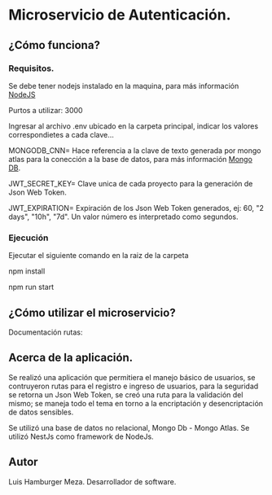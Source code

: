 # Microservicio de Autenticación.

## ¿Cómo funciona?

### Requisitos.

Se debe tener nodejs instalado en la maquina, para más información [NodeJS](https://nodejs.org/en/)

Purtos a utilizar: 3000

Ingresar al archivo .env ubicado en la carpeta principal, indicar los valores correspondietes a cada clave...

MONGODB_CNN= Hace referencia a la clave de texto generada por mongo atlas para la conección a la base de datos, para más información [Mongo DB](https://www.mongodb.com/docs/guides/atlas/connection-string/).

JWT_SECRET_KEY= Clave unica de cada proyecto para la generación de Json Web Token.

JWT_EXPIRATION= Expiración de los Json Web Token generados, ej: 60, "2 days", "10h", "7d". Un valor número es interpretado como segundos.


### Ejecución

Ejecutar el siguiente comando en la raiz de la carpeta

npm install

npm run start

## ¿Cómo utilizar el microservicio?

Documentación rutas:


## Acerca de la aplicación.

Se realizó una aplicación que permitiera el manejo básico de usuarios, se contruyeron rutas para el registro e ingreso de usuarios, para la seguridad se retorna un Json Web Token, se creó una ruta para la validación del mismo; se maneja todo el tema en torno a la encriptación y desencriptación de datos sensibles.

Se utilizó una base de datos no relacional, Mongo Db - Mongo Atlas.
Se utilizó NestJs como framework de NodeJs.


## Autor

Luis Hamburger Meza.
Desarrollador de software.

